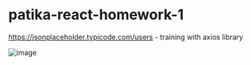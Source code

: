 # patika-react-homework-1
https://jsonplaceholder.typicode.com/users - training with axios library

![image](https://user-images.githubusercontent.com/70021191/164999886-7eb47256-2da5-41e1-b911-a52b0d9d57d8.png)

